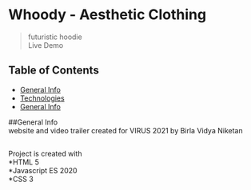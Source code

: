 # Whoody - Aesthetic Clothing
>futuristic hoodie  
>Live Demo  


##  Table of Contents  
*  [General Info](#general-info)  
*  [Technologies](#technologies)     
*  [General Info](#setup)   

##General Info    
website and video trailer created for VIRUS 2021 by Birla Vidya Niketan  

##
Project is created with  
*HTML 5  
*Javascript ES 2020  
*CSS 3   


